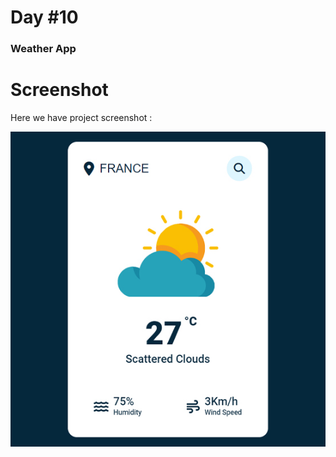 # Day #10

### Weather App


# Screenshot
Here we have project screenshot :

![screenshot](screenshot.jpg)
